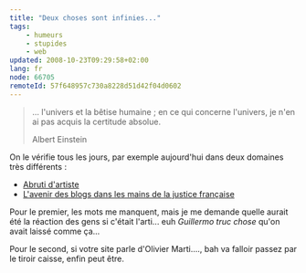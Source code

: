 ```yaml
---
title: "Deux choses sont infinies..."
tags:
    - humeurs
    - stupides
    - web
updated: 2008-10-23T09:29:58+02:00
lang: fr
node: 66705
remoteId: 57f648957c730a8228d51d42f04d0602
---
```

<blockquote>
... l'univers et la bêtise humaine ; en ce qui concerne l'univers, je n'en ai pas acquis la certitude absolue.

Albert Einstein
</blockquote>


On le vérifie tous les jours, par exemple aujourd'hui dans deux domaines très différents :

* [Abruti d'artiste](http://inature.canalblog.com/archives/2008/03/17/8361107.html)
* [L'avenir des blogs dans les mains de la justice française](http://tf1.lci.fr/infos/high-tech/0,,3782184,00-avenir-blogs-dans-mains-justice-francaise-.html)

Pour le premier, les mots me manquent, mais je me demande quelle aurait été la réaction des gens si c'était l'arti... euh *Guillermo truc chose* qu'on avait laissé comme ça...


Pour le second, si votre site parle d'Olivier Marti...., bah va falloir passez par le tiroir caisse, enfin peut être.

